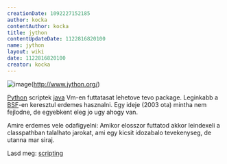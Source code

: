 ```yaml
---
creationDate: 1092227152185 
author: kocka 
contentAuthor: kocka 
title: jython 
contentUpdateDate: 1122816820100 
name: jython 
layout: wiki 
date: 1122816820100 
creator: kocka 
---
```

![image](http://www.jython.org/images/jython-new-small.gif)(http://www.jython.org/)

[Python](python.html) scriptek [java](java.html) Vm-en futtatasat lehetove tevo package. Leginkabb a [BSF](BSF.html)-en keresztul erdemes hasznalni. Egy ideje (2003 ota) mintha nem fejlodne, de egyebkent eleg jo ugy ahogy van.

Amire erdemes vele odafigyelni: Amikor elosszor futtatod akkor leindexeli a classpathban talalhato jarokat, ami egy kicsit idozabalo tevekenyseg, de utanna mar siraj.

Lasd meg: [scripting](scripting.html)
